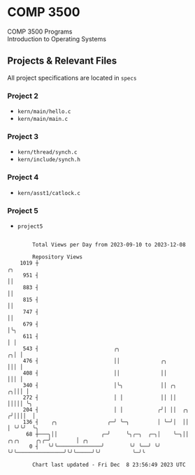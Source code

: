 # COMP 3500
COMP 3500 Programs  
Introduction to Operating Systems  
## Projects & Relevant Files
All project specifications are located in `specs`
### Project 2
- `kern/main/hello.c`
- `kern/main/main.c`
### Project 3
- `kern/thread/synch.c`
- `kern/include/synch.h`
### Project 4
- `kern/asst1/catlock.c`
### Project 5
- `project5`

```

        Total Views per Day from 2023-09-10 to 2023-12-08

        Repository Views
    1019 ┼                                                                                 ╭╮
     951 ┤                                                                                 ││
     883 ┤                                                                                 ││
     815 ┤                                                                                 ││
     747 ┤                                                                                 ││
     679 ┤                                                                                 │╰╮
     611 ┤                                                                                 │ │
     543 ┤                        ╭╮                                                     ╭╮│ │
     476 ┤                        ││             ╭╮                                      │││ │
     408 ┤                        ││             ││                                      │││ │
     340 ┤                        │╰╮            ││ ╭╮                                 ╭╮│││ │
     272 ┤                        │ │            ││ ││                                 │││││ ╰╮
     204 ┤                        │ │           ╭╯│ ││  ╭╮                            ╭╯││││  │
     136 ┤    ╭╮                ╭─╯ ╰─╮         │ ╰─╯│  ││                            │ ╰╯╰╯  ╰╮
      68 ┼───╮││              ╭─╯     ╰╮╭─╮  ╭─╮│    ╰─╮││               ╭╮╭╮     ╭╮╭─╯        │ ╭╮
       0 ┤   ╰╯╰──────────────╯        ╰╯ ╰──╯ ╰╯      ╰╯╰───────────────╯╰╯╰─────╯╰╯          ╰─╯╰

        Chart last updated - Fri Dec  8 23:56:49 2023 UTC
        
```
